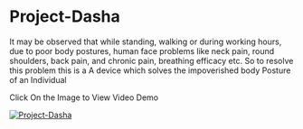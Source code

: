 # Project-Dasha

It may be observed	that while standing, walking or during working hours, due to poor body postures,  human face problems like neck pain, round shoulders, back pain, and chronic pain, breathing efficacy etc. So to resolve this problem this is a A device which solves the impoverished body Posture of an Individual


Click On the Image to View Video Demo

[![Project-Dasha](https://img.youtube.com/vi/QgdVjFxcdXc/0.jpg)](https://www.youtube.com/watch?v=QgdVjFxcdXc)
